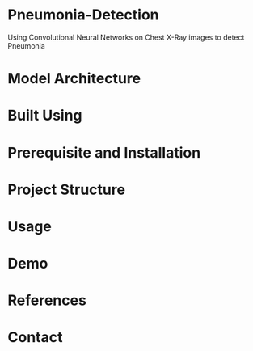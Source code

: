 # Pneumonia-Detection
Using Convolutional Neural Networks on Chest X-Ray images to detect Pneumonia
# Model Architecture
# Built Using
# Prerequisite and Installation
# Project Structure
# Usage
# Demo
# References
# Contact
